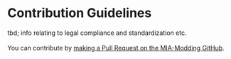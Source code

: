 # Contribution Guidelines

tbd; info relating to legal compliance and standardization etc.\
\
You can contribute by [making a Pull Request on the MIA-Modding GitHub](https://github.com/Made-in-Abyss-Modding-Community/Modding-Reference).
